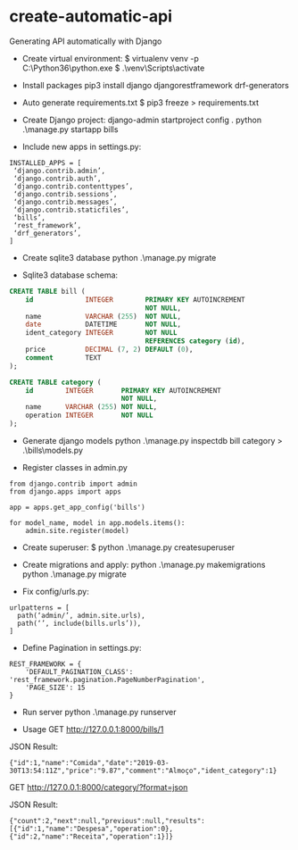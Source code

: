 # create-automatic-api
Generating API automatically with Django

* Create virtual environment:
$ virtualenv venv -p C:\Python36\python.exe
$ .\venv\Scripts\activate

* Install packages
pip3 install django djangorestframework drf-generators

* Auto generate requirements.txt 
$ pip3 freeze > requirements.txt

* Create Django project:
django-admin startproject config .
python .\manage.py startapp bills

* Include new apps in settings.py:
```
INSTALLED_APPS = [
 ‘django.contrib.admin’,
 ‘django.contrib.auth’,
 ‘django.contrib.contenttypes’,
 ‘django.contrib.sessions’,
 ‘django.contrib.messages’,
 ‘django.contrib.staticfiles’,
 ‘bills’,
 ‘rest_framework’,
 ‘drf_generators’,
]
```

* Create sqlite3 database
python .\manage.py migrate

* Sqlite3 database schema:
```sql
CREATE TABLE bill (
    id             INTEGER        PRIMARY KEY AUTOINCREMENT
                                  NOT NULL,
    name           VARCHAR (255)  NOT NULL,
    date           DATETIME       NOT NULL,
    ident_category INTEGER        NOT NULL
                                  REFERENCES category (id),
    price          DECIMAL (7, 2) DEFAULT (0),
    comment        TEXT
);

CREATE TABLE category (
    id        INTEGER       PRIMARY KEY AUTOINCREMENT
                            NOT NULL,
    name      VARCHAR (255) NOT NULL,
    operation INTEGER       NOT NULL
);
```

* Generate django models
python .\manage.py inspectdb bill category > .\bills\models.py

* Register classes in admin.py
```
from django.contrib import admin
from django.apps import apps

app = apps.get_app_config('bills')

for model_name, model in app.models.items():
    admin.site.register(model)
```

* Create superuser:
$ python .\manage.py createsuperuser

* Create migrations and apply:
python .\manage.py makemigrations
python .\manage.py migrate

* Fix config/urls.py:
```
urlpatterns = [
  path(‘admin/’, admin.site.urls),
  path(‘’, include(bills.urls’)),
]
```

* Define Pagination in settings.py:
```
REST_FRAMEWORK = {
    'DEFAULT_PAGINATION_CLASS': 'rest_framework.pagination.PageNumberPagination',
    'PAGE_SIZE': 15
}
```

* Run server
python .\manage.py runserver

* Usage
GET http://127.0.0.1:8000/bills/1

JSON Result: 
```
{"id":1,"name":"Comida","date":"2019-03-30T13:54:11Z","price":"9.87","comment":"Almoço","ident_category":1}
```

GET http://127.0.0.1:8000/category/?format=json

JSON Result: 
```
{"count":2,"next":null,"previous":null,"results":[{"id":1,"name":"Despesa","operation":0},{"id":2,"name":"Receita","operation":1}]}
```
